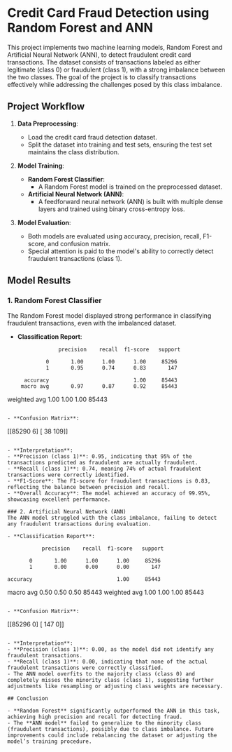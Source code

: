 # Credit Card Fraud Detection using Random Forest and ANN

This project implements two machine learning models, Random Forest and Artificial Neural Network (ANN), to detect fraudulent credit card transactions. The dataset consists of transactions labeled as either legitimate (class 0) or fraudulent (class 1), with a strong imbalance between the two classes. The goal of the project is to classify transactions effectively while addressing the challenges posed by this class imbalance.

## Project Workflow

1. **Data Preprocessing**: 
   - Load the credit card fraud detection dataset.
   - Split the dataset into training and test sets, ensuring the test set maintains the class distribution.
   
2. **Model Training**:
   - **Random Forest Classifier**:
     - A Random Forest model is trained on the preprocessed dataset.
   - **Artificial Neural Network (ANN)**:
     - A feedforward neural network (ANN) is built with multiple dense layers and trained using binary cross-entropy loss.

3. **Model Evaluation**:
   - Both models are evaluated using accuracy, precision, recall, F1-score, and confusion matrix.
   - Special attention is paid to the model's ability to correctly detect fraudulent transactions (class 1).

## Model Results

### 1. Random Forest Classifier
The Random Forest model displayed strong performance in classifying fraudulent transactions, even with the imbalanced dataset.

- **Classification Report**:
  ```
               precision    recall  f1-score   support

           0       1.00      1.00      1.00     85296
           1       0.95      0.74      0.83       147

    accuracy                           1.00     85443
   macro avg       0.97      0.87      0.92     85443
weighted avg       1.00      1.00      1.00     85443
  ```

- **Confusion Matrix**:
  ```
  [[85290     6]
   [   38   109]]
  ```

- **Interpretation**:
  - **Precision (class 1)**: 0.95, indicating that 95% of the transactions predicted as fraudulent are actually fraudulent.
  - **Recall (class 1)**: 0.74, meaning 74% of actual fraudulent transactions were correctly identified.
  - **F1-Score**: The F1-score for fraudulent transactions is 0.83, reflecting the balance between precision and recall.
  - **Overall Accuracy**: The model achieved an accuracy of 99.95%, showcasing excellent performance.

### 2. Artificial Neural Network (ANN)
The ANN model struggled with the class imbalance, failing to detect any fraudulent transactions during evaluation.

- **Classification Report**:
  ```
               precision    recall  f1-score   support

           0       1.00      1.00      1.00     85296
           1       0.00      0.00      0.00       147

    accuracy                           1.00     85443
   macro avg       0.50      0.50      0.50     85443
weighted avg       1.00      1.00      1.00     85443
  ```

- **Confusion Matrix**:
  ```
  [[85296     0]
   [  147     0]]
  ```

- **Interpretation**:
  - **Precision (class 1)**: 0.00, as the model did not identify any fraudulent transactions.
  - **Recall (class 1)**: 0.00, indicating that none of the actual fraudulent transactions were correctly classified.
  - The ANN model overfits to the majority class (class 0) and completely misses the minority class (class 1), suggesting further adjustments like resampling or adjusting class weights are necessary.

## Conclusion

- **Random Forest** significantly outperformed the ANN in this task, achieving high precision and recall for detecting fraud.
- The **ANN model** failed to generalize to the minority class (fraudulent transactions), possibly due to class imbalance. Future improvements could include rebalancing the dataset or adjusting the model’s training procedure.

